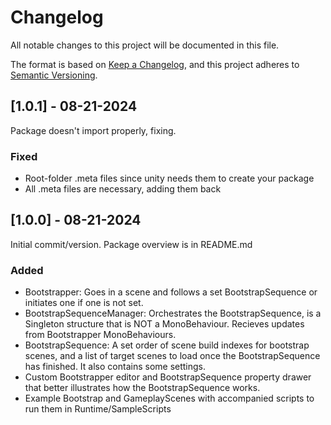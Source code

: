 # Changelog

All notable changes to this project will be documented in this file.

The format is based on [Keep a Changelog](https://keepachangelog.com/en/1.1.0/),
and this project adheres to [Semantic Versioning](https://semver.org/spec/v2.0.0.html).

## [1.0.1] - 08-21-2024

Package doesn't import properly, fixing.

### Fixed

- Root-folder .meta files since unity needs them to create your package
- All .meta files are necessary, adding them back

## [1.0.0] - 08-21-2024

Initial commit/version. Package overview is in README.md

### Added

- Bootstrapper: Goes in a scene and follows a set BootstrapSequence or initiates one if one is not 
  set.
- BootstrapSequenceManager: Orchestrates the BootstrapSequence, is a Singleton structure that is
  NOT a MonoBehaviour. Recieves updates from Bootstrapper MonoBehaviours.
- BootstrapSequence: A set order of scene build indexes for bootstrap scenes, and a list of target
  scenes to load once the BootstrapSequence has finished. It also contains some settings.
- Custom Bootstrapper editor and BootstrapSequence property drawer that better illustrates how the 
  BootstrapSequence works.
- Example Bootstrap and GameplayScenes with accompanied scripts to run them in 
  Runtime/SampleScripts